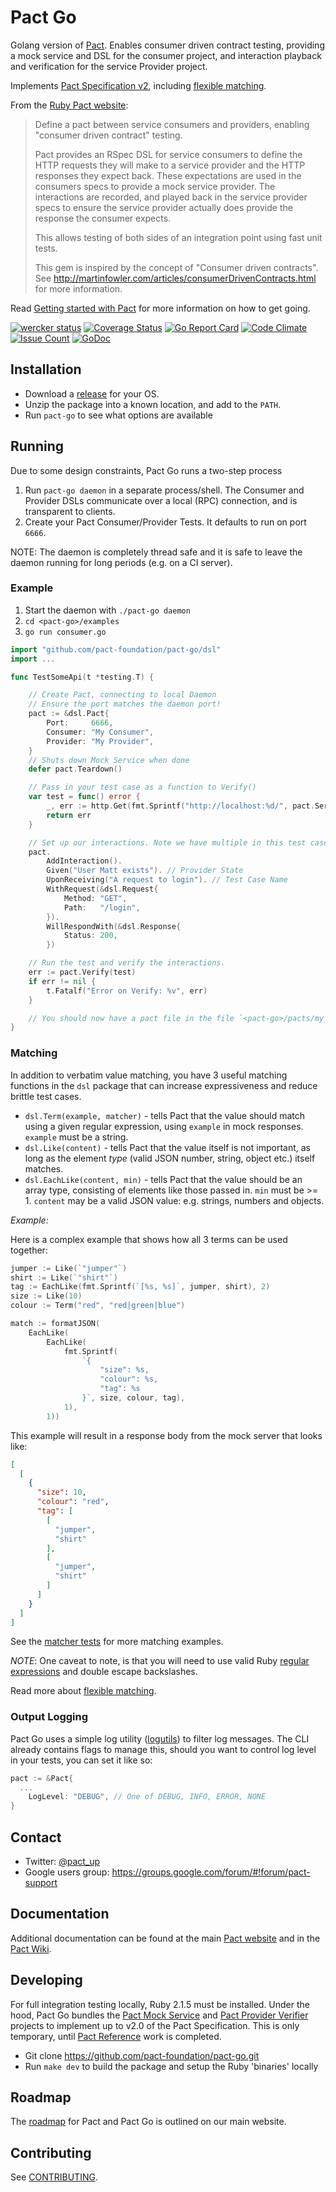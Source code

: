 # Pact Go

Golang version of [Pact](http://pact.io). Enables consumer driven contract testing, providing a mock service and
DSL for the consumer project, and interaction playback and verification for the service Provider project.

Implements [Pact Specification v2](https://github.com/pact-foundation/pact-specification/tree/version-2),
including [flexible matching](http://docs.pact.io/documentation/matching.html).

From the [Ruby Pact website](https://github.com/realestate-com-au/pact):

> Define a pact between service consumers and providers, enabling "consumer driven contract" testing.
>
>Pact provides an RSpec DSL for service consumers to define the HTTP requests they will make to a service provider and the HTTP responses they expect back.
>These expectations are used in the consumers specs to provide a mock service provider. The interactions are recorded, and played back in the service provider
>specs to ensure the service provider actually does provide the response the consumer expects.
>
>This allows testing of both sides of an integration point using fast unit tests.
>
>This gem is inspired by the concept of "Consumer driven contracts". See http://martinfowler.com/articles/consumerDrivenContracts.html for more information.


Read [Getting started with Pact](http://dius.com.au/2016/02/03/microservices-pact/) for more information on
how to get going.


[![wercker status](https://app.wercker.com/status/fad2d928716c629e641cae515ac58547/s/master "wercker status")](https://app.wercker.com/project/bykey/fad2d928716c629e641cae515ac58547)
[![Coverage Status](https://coveralls.io/repos/github/pact-foundation/pact-go/badge.svg?branch=HEAD)](https://coveralls.io/github/pact-foundation/pact-go?branch=HEAD)
[![Go Report Card](https://goreportcard.com/badge/github.com/pact-foundation/pact-go)](https://goreportcard.com/report/github.com/pact-foundation/pact-go)
[![Code Climate](https://codeclimate.com/github/pact-foundation/pact-go/badges/gpa.svg)](https://codeclimate.com/github/pact-foundation/pact-go)
[![Issue Count](https://codeclimate.com/github/pact-foundation/pact-go/badges/issue_count.svg)](https://codeclimate.com/github/pact-foundation/pact-go)
[![GoDoc](https://godoc.org/github.com/pact-foundation/pact-go?status.svg)](https://godoc.org/github.com/pact-foundation/pact-go)

## Installation

* Download a [release](https://github.com/pact-foundation/pact-go/releases) for your OS.
* Unzip the package into a known location, and add to the `PATH`.
* Run `pact-go` to see what options are available

## Running

Due to some design constraints, Pact Go runs a two-step process

1. Run `pact-go daemon` in a separate process/shell. The Consumer and Provider
DSLs communicate over a local (RPC) connection, and is transparent to clients.
1. Create your Pact Consumer/Provider Tests. It defaults to run on port `6666`.

NOTE: The daemon is completely thread safe and it is safe to leave the daemon
running for long periods (e.g. on a CI server).

### Example
1. Start the daemon with `./pact-go daemon`
1. `cd <pact-go>/examples`
1. `go run consumer.go`

```go
import "github.com/pact-foundation/pact-go/dsl"
import ...

func TestSomeApi(t *testing.T) {

	// Create Pact, connecting to local Daemon
	// Ensure the port matches the daemon port!
	pact := &dsl.Pact{
		Port:     6666, 				
		Consumer: "My Consumer",
		Provider: "My Provider",
	}
	// Shuts down Mock Service when done
	defer pact.Teardown()

	// Pass in your test case as a function to Verify()
	var test = func() error {
		_, err := http.Get(fmt.Sprintf("http://localhost:%d/", pact.Server.Port))
		return err
	}

	// Set up our interactions. Note we have multiple in this test case!
	pact.
		AddInteraction().
		Given("User Matt exists"). // Provider State
		UponReceiving("A request to login"). // Test Case Name
		WithRequest(&dsl.Request{
			Method: "GET",
			Path:   "/login",
		}).
		WillRespondWith(&dsl.Response{
			Status: 200,
		})

	// Run the test and verify the interactions.
	err := pact.Verify(test)
	if err != nil {
		t.Fatalf("Error on Verify: %v", err)
	}

    // You should now have a pact file in the file `<pact-go>/pacts/my_consumer-my_provider.json`
}
```

### Matching

In addition to verbatim value matching, you have 3 useful matching functions
in the `dsl` package that can increase expressiveness and reduce brittle test
cases.

* `dsl.Term(example, matcher)` - tells Pact that the value should match using
a given regular expression, using `example` in mock responses. `example` must be
a string.
* `dsl.Like(content)` - tells Pact that the value itself is not important, as long
as the element _type_ (valid JSON number, string, object etc.) itself matches.
* `dsl.EachLike(content, min)` - tells Pact that the value should be an array type,
consisting of elements like those passed in. `min` must be >= 1. `content` may
be a valid JSON value: e.g. strings, numbers and objects.

*Example:*

Here is a complex example that shows how all 3 terms can be used together:

```go
jumper := Like(`"jumper"`)
shirt := Like(`"shirt"`)
tag := EachLike(fmt.Sprintf(`[%s, %s]`, jumper, shirt), 2)
size := Like(10)
colour := Term("red", "red|green|blue")

match := formatJSON(
	EachLike(
		EachLike(
			fmt.Sprintf(
				`{
					"size": %s,
					"colour": %s,
					"tag": %s
				}`, size, colour, tag),
			1),
		1))
```

This example will result in a response body from the mock server that looks like:
```json
[
  [
    {
      "size": 10,
      "colour": "red",
      "tag": [
        [
          "jumper",
          "shirt"
        ],
        [
          "jumper",
          "shirt"
        ]
      ]
    }
  ]
]
```

See the [matcher tests](https://github.com/pact-foundation/pact-go/blob/master/dsl/matcher_test.go)
for more matching examples.

*NOTE*: One caveat to note, is that you will need to use valid Ruby
[regular expressions](http://ruby-doc.org/core-2.1.5/Regexp.html) and double
escape backslashes.

Read more about [flexible matching](https://github.com/realestate-com-au/pact/wiki/Regular-expressions-and-type-matching-with-Pact).

### Output Logging

Pact Go uses a simple log utility ([logutils](https://github.com/hashicorp/logutils))
to filter log messages. The CLI already contains flags to manage this,
should you want to control log level in your tests, you can set it like so:

```go
pact := &Pact{
  ...
	LogLevel: "DEBUG", // One of DEBUG, INFO, ERROR, NONE
}
```

## Contact

* Twitter: [@pact_up](https://twitter.com/pact_up)
* Google users group: https://groups.google.com/forum/#!forum/pact-support

## Documentation

Additional documentation can be found at the main [Pact website](http://pact.io) and in the [Pact Wiki](https://github.com/realestate-com-au/pact/wiki).

## Developing

For full integration testing locally, Ruby 2.1.5 must be installed. Under the
hood, Pact Go bundles the
[Pact Mock Service](https://github.com/bethesque/pact-mock_service) and
[Pact Provider Verifier](https://github.com/pact-foundation/pact-provider-verifier)
projects to implement up to v2.0 of the Pact Specification. This is only
temporary, until [Pact Reference](https://github.com/pact-foundation/pact-reference/)
work is completed.

* Git clone https://github.com/pact-foundation/pact-go.git
* Run `make dev` to build the package and setup the Ruby 'binaries' locally

## Roadmap

The [roadmap](docs.pact.io/roadmap/) for Pact and Pact Go is outlined on our main website.

## Contributing

See [CONTRIBUTING](CONTRIBUTING.md).
